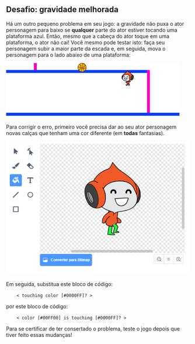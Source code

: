 ## Desafio: gravidade melhorada

Há um outro pequeno problema em seu jogo: a gravidade não puxa o ator personagem para baixo se **qualquer** parte do ator estiver tocando uma plataforma azul. Então, mesmo que a cabeça do ator toque em uma plataforma, o ator não cai! Você mesmo pode testar isto: faça seu personagem subir a maior parte da escada e, em seguida, mova o personagem para o lado abaixo de uma plataforma:

![captura de tela](images/dodge-gravity-bug.png)

Para corrigir o erro, primeiro você precisa dar ao seu ator personagem novas calças que tenham uma cor diferente (em **todas** fantasias).

![captura de tela](images/dodge-trousers.png)

Em seguida, substitua este bloco de código:

```blocks3
    < touching color [#0000FF]? >
```

por este bloco de código:

```blocks3
    < color [#00FF00] is touching [#0000FF]? >
```

Para se certificar de ter consertado o problema, teste o jogo depois que tiver feito essas mudanças!